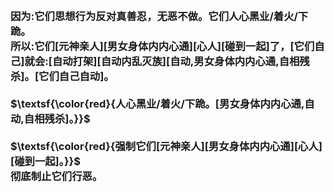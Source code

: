 <h3>
<br>因为:它们思想行为反对真善忍，无恶不做。它们人心黑业/着火/下跪。
<br>所以:它们[元神亲人][男女身体内内心通][心人][碰到一起]了，[它们自己]就会:[自动打架][自动内乱灭族][自动,男女身体内内心通,自相残杀]。[它们自己自动]。
<br>
<br>$\textsf{\color{red}{人心黑业/着火/下跪。[男女身体内内心通,自动,自相残杀]。}}$
<br>
<br>$\textsf{\color{red}{强制它们[元神亲人][男女身体内内心通][心人][碰到一起]。}}$
<br>彻底制止它们行恶。
</h3>

